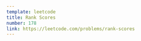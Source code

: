 ```yaml
---
template: leetcode
title: Rank Scores
number: 178
link: https://leetcode.com/problems/rank-scores
---
```

